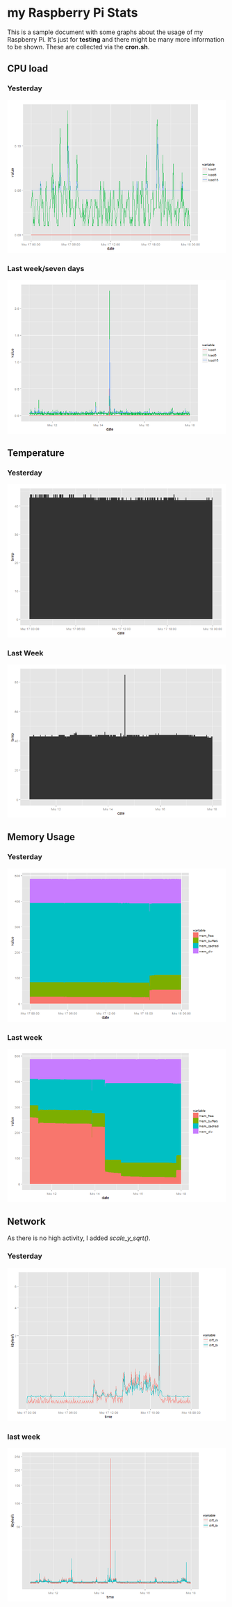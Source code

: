 my Raspberry Pi Stats
========================================================

This is a sample document with some graphs about the usage of my Raspberry Pi. It's just for **testing** and there might be many more information to be shown. These are collected via the **cron.sh**.




CPU load
--------

### Yesterday
![plot of chunk cpu-daily](figure/cpu-daily.png) 



### Last week/seven days
![plot of chunk cpu-weekly](figure/cpu-weekly.png) 



Temperature
-----------

### Yesterday
![plot of chunk temp-daily](figure/temp-daily.png) 


### Last Week
![plot of chunk temp-weekly](figure/temp-weekly.png) 



Memory Usage
------------

### Yesterday
![plot of chunk mem-daily](figure/mem-daily.png) 



### Last week
![plot of chunk mem-weekly](figure/mem-weekly.png) 



Network
-------

As there is no high activity, I added _scale_y_sqrt()_.

### Yesterday
![plot of chunk net-daily](figure/net-daily.png) 



### last week
![plot of chunk net-weekly](figure/net-weekly.png) 

